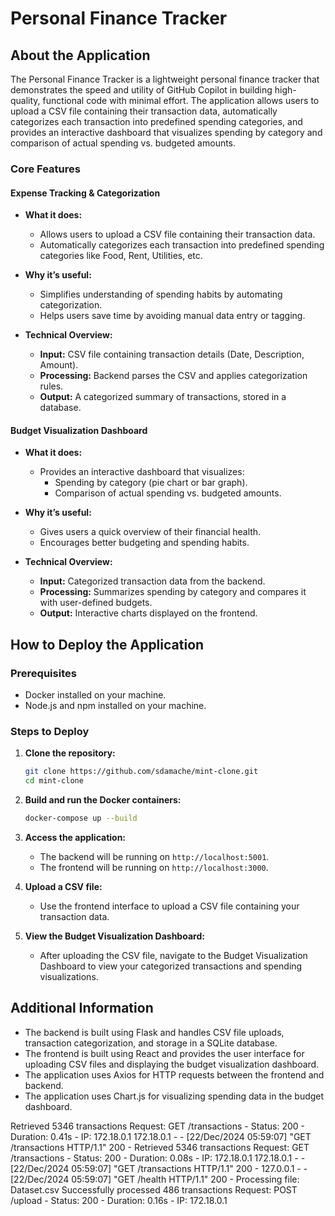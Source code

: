 # Personal Finance Tracker

## About the Application

The Personal Finance Tracker is a lightweight personal finance tracker that demonstrates the speed and utility of GitHub Copilot in building high-quality, functional code with minimal effort. The application allows users to upload a CSV file containing their transaction data, automatically categorizes each transaction into predefined spending categories, and provides an interactive dashboard that visualizes spending by category and comparison of actual spending vs. budgeted amounts.

### Core Features

#### Expense Tracking & Categorization

- **What it does:**
  - Allows users to upload a CSV file containing their transaction data.
  - Automatically categorizes each transaction into predefined spending categories like Food, Rent, Utilities, etc.

- **Why it’s useful:**
  - Simplifies understanding of spending habits by automating categorization.
  - Helps users save time by avoiding manual data entry or tagging.

- **Technical Overview:**
  - **Input:** CSV file containing transaction details (Date, Description, Amount).
  - **Processing:** Backend parses the CSV and applies categorization rules.
  - **Output:** A categorized summary of transactions, stored in a database.

#### Budget Visualization Dashboard

- **What it does:**
  - Provides an interactive dashboard that visualizes:
    - Spending by category (pie chart or bar graph).
    - Comparison of actual spending vs. budgeted amounts.

- **Why it’s useful:**
  - Gives users a quick overview of their financial health.
  - Encourages better budgeting and spending habits.

- **Technical Overview:**
  - **Input:** Categorized transaction data from the backend.
  - **Processing:** Summarizes spending by category and compares it with user-defined budgets.
  - **Output:** Interactive charts displayed on the frontend.

## How to Deploy the Application

### Prerequisites

- Docker installed on your machine.
- Node.js and npm installed on your machine.

### Steps to Deploy

1. **Clone the repository:**
   ```sh
   git clone https://github.com/sdamache/mint-clone.git
   cd mint-clone
   ```

2. **Build and run the Docker containers:**
   ```sh
   docker-compose up --build
   ```

3. **Access the application:**
   - The backend will be running on `http://localhost:5001`.
   - The frontend will be running on `http://localhost:3000`.

4. **Upload a CSV file:**
   - Use the frontend interface to upload a CSV file containing your transaction data.

5. **View the Budget Visualization Dashboard:**
   - After uploading the CSV file, navigate to the Budget Visualization Dashboard to view your categorized transactions and spending visualizations.

## Additional Information

- The backend is built using Flask and handles CSV file uploads, transaction categorization, and storage in a SQLite database.
- The frontend is built using React and provides the user interface for uploading CSV files and displaying the budget visualization dashboard.
- The application uses Axios for HTTP requests between the frontend and backend.
- The application uses Chart.js for visualizing spending data in the budget dashboard.


Retrieved 5346 transactions
Request: GET /transactions - Status: 200 - Duration: 0.41s - IP: 172.18.0.1
172.18.0.1 - - [22/Dec/2024 05:59:07] "GET /transactions HTTP/1.1" 200 -
Retrieved 5346 transactions
Request: GET /transactions - Status: 200 - Duration: 0.08s - IP: 172.18.0.1
172.18.0.1 - - [22/Dec/2024 05:59:07] "GET /transactions HTTP/1.1" 200 -
127.0.0.1 - - [22/Dec/2024 05:59:07] "GET /health HTTP/1.1" 200 -
Processing file: Dataset.csv
Successfully processed 486 transactions
Request: POST /upload - Status: 200 - Duration: 0.16s - IP: 172.18.0.1